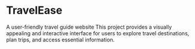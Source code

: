 # TravelEase
A user-friendly travel guide website  This project provides a visually appealing and interactive interface for users to explore travel destinations, plan trips, and access essential information.
